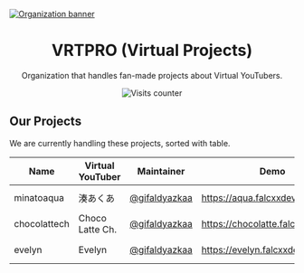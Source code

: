 [![Organization banner](https://cdn.upload.systems/uploads/Z6nQdJ7m.webp)](#)

<div align="center">

# VRTPRO (Virtual Projects)

Organization that handles fan-made projects about Virtual YouTubers.

![Visits counter](https://komarev.com/ghpvc/?username=vrtpro&style=for-the-badge&label=Visits)

</div>

## Our Projects

We are currently handling these projects, sorted with table.

| Name         | Virtual YouTuber | Maintainer                                       | Demo                              | Hosted with                                                                                                                     |
| ------------ | ---------------- | ------------------------------------------------ | --------------------------------- | ------------------------------------------------------------------------------------------------------------------------------- |
| minatoaqua   | 湊あくあ         | [@gifaldyazkaa](https://github.com/gifaldyazkaa) | https://aqua.falcxxdev.cyou/      | [![Netlify](https://img.shields.io/badge/netlify-04A29F?logo=netlify&logoColor=white&style=for-the-badge)](https://netlify.com) |
| chocolattech | Choco Latte Ch.  | [@gifaldyazkaa](https://github.com/gifaldyazkaa) | https://chocolatte.falcxxdev.cyou | [![Netlify](https://img.shields.io/badge/netlify-04A29F?logo=netlify&logoColor=white&style=for-the-badge)](https://netlify.com) |
| evelyn       | Evelyn           | [@gifaldyazkaa](https://github.com/gifaldyazkaa) | https://evelyn.falcxxdev.cyou     | [![Netlify](https://img.shields.io/badge/netlify-04A29F?logo=netlify&logoColor=white&style=for-the-badge)](https://netlify.com) |
